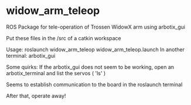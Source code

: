 # widow_arm_teleop
ROS Package for tele-operation of Trossen WidowX arm using arbotix_gui

Put these files in the /src of a catkin workspace

Usage: roslaunch widow_arm_teleop widow_arm_teleop.launch
In another terminal: arbotix_gui

Some quirks:
If the arbotix_gui does not seem to be working, open an arbotix_terminal and list the servos ( 'ls' )

Seems to establish communication to the board in the roslaunch terminal

After that, operate away!
